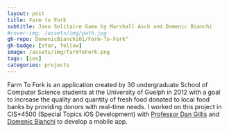 ```yaml
---
layout: post
title: Farm to Fork
subtitle: Java Solitaire Game by Marshall Asch and Domenic Bianchi
#cover-img: /assets/img/path.jpg
gh-repo: DomenicBianchi01/Farm-To-Fork"
gh-badge: [star, follow]
image: /assets/img/farmToFork.png
tags: [ios]
categories: projects
---
```


Farm To Fork is an application created by 30 undergraduate School of Computer Science students
at the University of Guelph in 2012 with a goal to increase the quality and quantity of
fresh food donated to local food banks by providing donors with real-time needs.
I worked on this project in CIS*4500 (Special Topics iOS Development) with
[Professor Dan Gillis](http://danielgillis.ca/)
and [Domenic Bianchi](https://www.domenic-bianchi.com/) to develop a mobile app.
